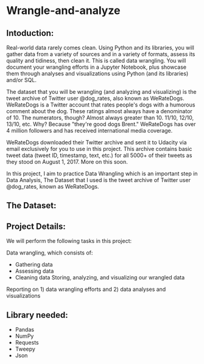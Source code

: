 # Wrangle-and-analyze

## Intoduction:
Real-world data rarely comes clean. Using Python and its libraries, you will gather data from a variety of sources and in a variety of formats, assess its quality and tidiness, then clean it. This is called data wrangling. You will document your wrangling efforts in a Jupyter Notebook, plus showcase them through analyses and visualizations using Python (and its libraries) and/or SQL.

The dataset that you will be wrangling (and analyzing and visualizing) is the tweet archive of Twitter user @dog_rates, also known as WeRateDogs. WeRateDogs is a Twitter account that rates people's dogs with a humorous comment about the dog. These ratings almost always have a denominator of 10. The numerators, though? Almost always greater than 10. 11/10, 12/10, 13/10, etc. Why? Because "they're good dogs Brent." WeRateDogs has over 4 million followers and has received international media coverage.

WeRateDogs downloaded their Twitter archive and sent it to Udacity via email exclusively for you to use in this project. This archive contains basic tweet data (tweet ID, timestamp, text, etc.) for all 5000+ of their tweets as they stood on August 1, 2017. More on this soon.

In this project, I aim to practice Data Wrangling which is an important step in Data Analysis, The Dataset that I used is the tweet archive of Twitter user @dog_rates, known as WeRateDogs.

## The Dataset:


## Project Details:
We will perform the following tasks in this project:

Data wrangling, which consists of:
- Gathering data
- Assessing data
- Cleaning data
Storing, analyzing, and visualizing our wrangled data

Reporting on 1) data wrangling efforts and 2) data analyses and visualizations

## Library needed:
- Pandas
- NumPy
- Requests
- Tweepy
- Json
